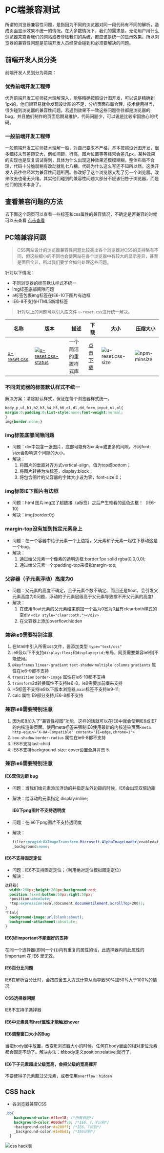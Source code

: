 # PC端兼容测试

所谓的浏览器兼容性问题，是指因为不同的浏览器对同一段代码有不同的解析，造成页面显示效果不统一的情况。在大多数情况下，我们的需求是，无论用户用什么浏览器来查看我们的网站或者登陆我们的系统，都应该是统一的显示效果。所以浏览器的兼容性问题是前端开发人员经常会碰到和必须要解决的问题。

## 前端开发人员分类

前端开发人员划分为两类：

### 优秀前端开发工程师

优秀前端开发工程师技术理解深入，能够精确按照设计图开发，可以说是精确到1px的，他们很容易就会发现设计图的不足，分析页面布局合理，技术使用得当，很少碰到浏览器的兼容性问题。若遇到效果不一致这些问题往往都是浏览器的bug，并且他们制作的页面后期易维护，代码问题少，可以说是比较牢固放心的代码。

### 一般前端开发工程师

一般前端开发工程师技术理解一般，对自己要求不严格，基本按照设计图开发，很多细枝末节差距交大，例如间距，行高，图片位置等等经常会差几px。某种效果的实现也是反复调试得到，具体为什么出现这种效果还模模糊糊，整体布局不合理，代码十分脆弱稍有改动就乱七八糟。代码为什么这么写还不知所以然。这类开发人员往往经常为兼容性问题所困。修改好了这个浏览器又乱了另一个浏览器。改来改去也毫无头绪。其实他们碰到的兼容性问题大部分不应该归咎于浏览器，而是他们的技术本身了。

## 查看兼容问题的方法

去下面这个网页可以查看一些标签和css属性的兼容情况，不确定是否兼容的时候可以去查看 
[点击查看](https://www.caniuse.com/)

## PC端兼容问题

> CSS网站设计的浏览器兼容性问题比较突出各个浏览器对CSS的支持略有不同，但这些细小的不同也会使网站在各个浏览器中有较大的显示差异，甚至是面目全非，所以我们要学会如何处理这些问题。

针对以下情况：

- 不同浏览器的标签默认样式不统一
- img标签底部间隙问题
- a标签包裹img标签在IE6-10下图片有边框
- IE6-8不支持HTML5新增标签

> 针对以上的问题可以引入库文件 `u-reset.css`进行统一解决。

| 名称                                                 | 版本                                                         | 描述                 | 下载                                      | 大小                                                         | 压缩大小                                                     |
| ---------------------------------------------------- | ------------------------------------------------------------ | -------------------- | ----------------------------------------- | ------------------------------------------------------------ | ------------------------------------------------------------ |
| [u-reset.css](https://github.com/allcky/u-reset.css) | [![u-reset.css-status](https://img.shields.io/npm/v/u-reset.css.svg)](https://npmjs.com/package/u-reset.css) | 一个简洁的重置样式库 | [点击下载](https://unpkg.com/u-reset.css) | ![u-reset.css-size](https://packagephobia.now.sh/badge?p=u-reset.css) | ![npm-minsize](https://img.shields.io/bundlephobia/min/u-reset.css.svg) |

### 不同浏览器的标签默认样式不统一

解决方案：清除默认样式，保证在每个浏览器样式统一。

```css
body,p,ul,h1,h2,h3,h4,h5,h6,ol,dl,dd,form,input,ul,ol{
margin:0;padding:0;list-style:none;font-weight:normal;
}
img{border:none;}
```

### img标签底部间隙问题

- 问题：div中包含一张图片，底部可能有2px 4px或更多的间隙，不同font-size会影响这个间隙的大小。
- 解决：
  1. 将图片的垂直对齐方式vertical-align，值为top或bottom；
  2. 将图片转换为块标签，display:block；
  3. 将包含图片的父容器的字体大小设为零，font-size:0；

### img标签IE下图片有边框

- 问题：html 图片img加了超链接（a标签）之后产生难看的蓝色边框！（IE6-10）
- 解决：img{border:0;}

### margin-top没有加到指定元素身上

- 问题：在一个容器中给子元素一个上边距，父元素和子元素一起往下移动这是一个bug。
- 解决：
  1. 通过给父元素一个像素的透明边框:border:1px solid rgba(0,0,0,0);
  2. 通过给父元素一个:padding-top来模拟margin-top;

### 父容器（子元素浮动）高度为0

- 问题：父元素的高度不确定，且子元素个数不确定、而且还是float，会引发父元素高度为0问题，浮动的子元素层级高于父元素导致撑不开父元素的高度!
- 解决：
  1. 在使用float元素的父元素结束前加一个高为0宽为0且有clear:both样式的空div `<div style="clear:both;"></div>`
  2. 在父容器上添加overflow:hidden

### 兼容ie9需要特别注意

1. 在html中引入所需css文件，要添加类型 `type="text/css"`
2. ie9及以下不支持`display:flex;`和`display:grid;`布局，网页需要兼容ie9则不能使用。
3. `@keyframes` `linear-gradient` `text-shadow` `multiple columns` `gradients` 属性在ie6-9都不支持
4. `transition` `border-image` 属性在ie6-10都不支持
5. `transform`2d转换属性不支持ie6-8，ie9需要加前缀来支持
6. H5标签不支持ie9以下版本浏览器,`main`标签不支持ie9-11;
7. calc 属性IE9部分支持,IE6-8都不支持

### 兼容ie8需要特别注意

1. 因为IE8加入了“兼容性视图”功能，这样的话就可以在IE8中就会使用IE6或IE7的内核渲染页面。使用meta标签来强制IE8使用最新的内核渲染页面`<meta http-equiv="X-UA-Compatible" content="IE=edge,chrome=1">`
2. `box-shadow` `border-radius` 属性在ie6-8都不支持
3. IE8不支持last-child
4. IE8不支持background-size: cover设置全屏背景 5.

### 兼容ie6需要特别注意

#### IE6双倍边距 bug

- 问题：当我们给元素添加浮动的并指定左外边距的时候，IE6会出现双倍边距

- 解决：给浮动的元素指定 display:inline;

  #### IE6下png图片不支持透明度

- 问题：在ie6下png图片不支持透明度

- 解决：

  ```css
  filter:progid:DXImageTransform.Microsoft.AlphaImageLoader(enabled=true, sizingMethod=image,src="opacity.png");
  _background:none;
  ```

#### IE6不支持固定定位

- 问题：IE6不支持固定定位；（利用绝对定位模拟固定定位）
- 解决：

```css
选择器{
  width:200px;height:200px;background:red;
  position:fixed;bottom:50px;right:50px;
  *position:absolute;
  *top:expression(eval(document.documentElement.scrollTop+200));
}
*html{
  background-image:url(blank:about);
  background-attachment:absolute;
}
```

#### IE6对!important不能很好的支持

在同一个选择器(即同一个{})内有重复的属性的话，此选择器内的此属性的 !important 在 IE6 里无效。

#### IE6百分比问题

IE6在解析百分比时，会按四舍五入方式计算从而导致50%加50%大于100%的情况

#### CSS选择器问题

IE6不支持子选择器

#### IE6中元素具有href属性才能触发hover

#### IE6调整窗口大小的Bug

当把body居中放置，改变IE浏览器大小的时候，任何在body里面的相对定位元素都会固定不动了。解决办法：给body定义position:relative;就行了。

#### IE6下子元素超出父级宽高，会把父级的宽高撑开

不要使得子元素超过父元素，或者使用`overflow：hidden`

## CSS hack

- 各浏览器兼容CSS

```css
.bb{
    background-color:#f1ee18; /*所有识别*/
    background-color:#00deff\9; /*IE6、7、8识别*/
    +background-color:#a200ff; /*IE6、7识别*/
    _background-color:#1e0bd1; /*IE6识别*/
  }
```

![css hack表](http://layout.hnz.kim/amWiki/images/hack.jpg)